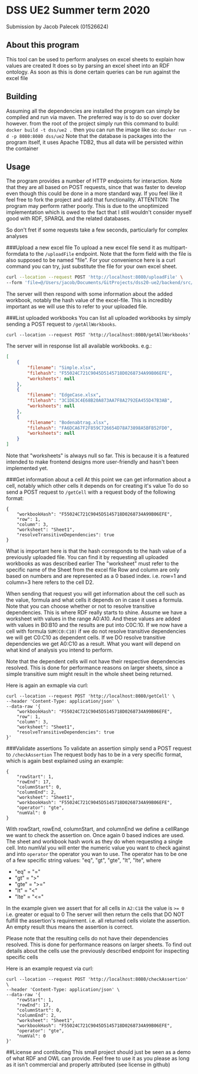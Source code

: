 # DSS UE2 Summer term 2020
Submission by Jacob Palecek (01526624)

## About this program
This tool can be used to perform analyses on excel sheets to explain how values are created
It does so by parsing an excel sheet into an RDF ontology. As soon as this is done certain queries can be run against the excel file

## Building
Assuming all the dependencies are installed the program can simply be compiled and run via maven.
The preferred way is to do so over docker however. from the root of the project simply run this command to build:
`docker build -t dss/ue2 .`
then you can run the image like so:
`docker run -d -p 8080:8080 dss/ue2`
Note that the database is packages into the program itself, it uses Apache TDB2, thus all data will be persisted within the container

## Usage
The program provides a number of HTTP endpoints for interaction. Note that they are all based on POST
requests, since that was faster to develop even though this could be done in a more standard way. If you feel like it
feel free to fork the project and add that functionality.
ATTENTION: The program may perform rather poorly. This is due to the unoptimized implementation which is owed to the fact that I still 
wouldn't consider myself good with RDF, SPARQL and the related databases.

So don't fret if some requests take a few seconds, particularly for complex analyses

###Upload a new excel file
To upload a new excel file send it as multipart-formdata to the `/uploadFile` endpoint.
Note that the form field with the file is also supposed to be named "file".
For your convenience here is a curl command you can try, just substitute the file for your own excel sheet.

```bash
curl --location --request POST 'http://localhost:8080/uploadFile' \
--form 'file=@/Users/jacob/Documents/GitProjects/dss20-ue2/backend/src/main/resources/xlsx/simple.xlsx'
```
The server will then respond with some information about the added workbook, notably the hash value of the excel-file.
This is incredibly important as we will use this to refer to your uploaded file.

###List uploaded workbooks
You can list all uploaded workbooks by simply sending a POST request to `/getAllWorkbooks`.
```
curl --location --request POST 'http://localhost:8080/getAllWorkbooks'
```

The server will in response list all available workbooks. e.g.:
```json
[
    {
        "filename": "Simple.xlsx",
        "filehash": "F55024C721C9045D5145718D0268734A99B06EFE",
        "worksheets": null
    },
    {
        "filename": "EdgeCase.xlsx",
        "filehash": "3C1DE3C4E68B20A873AA7F8A2792EA455D47B3AB",
        "worksheets": null
    },
    {
        "filename": "Bodenabtrag.xlsx",
        "filehash": "FA6DCA67F2F859C726654D78A73898A5BFB52FD0",
        "worksheets": null
    }
]
```
Note that "worksheets" is always null so far. This is because it is a featured intended
to make frontend designs more user-friendly and hasn't been implemented yet.

###Get information about a cell
At this point we can get information about a cell, notably which other cells it depends on for creating it's value
To do so send a POST request to `/getCell` with a request body of the following format:
```aidl
{
	"workbookHash": "F55024C721C9045D5145718D0268734A99B06EFE",
	"row": 1,
	"column": 3,
	"worksheet": "Sheet1",
	"resolveTransitiveDependencies": true
}
```
What is important here is that the hash corresponds to the hash value of a previously uploaded file. You can find it by requesting all uploaded workbooks as was described earlier
The "worksheet" must refer to the specific name of the Sheet from the excel file
Row and column are only based on numbers and are represented as a 0 based index.
i.e. row=1 and column=3 here refers to the cell D2.

When sending that request you will get information about the cell such as the value, formula and what cells it depends on in case
it uses a formula. Note that you can choose whether or not to resolve transitive dependencies. This is where RDF really starts to shine.
Assume we have a worksheet with values in the range A0:A10. And these values are added with values in B0:B10 and the results are put into C0C:10.
If we now have a cell with formula `SUM(C0:C10)` if we do not resolve transitive dependencies we will get
C0:C10 as dependent cells. If we DO resolve transitive dependencies we get A0:C10 as a result.
What you want will depend on what kind of analysis you intend to perform.

Note that the dependent cells will not have their respective dependencies resolved. This is done for performance reasons on larger sheets, since a simple transitive sum might result in the whole sheet being returned.

Here is again an exmaple via curl:
```aidl
curl --location --request POST 'http://localhost:8080/getCell' \
--header 'Content-Type: application/json' \
--data-raw '{
	"workbookHash": "F55024C721C9045D5145718D0268734A99B06EFE",
	"row": 1,
	"column": 3,
	"worksheet": "Sheet1",
	"resolveTransitiveDependencies": true
}'
```
###Validate assertions
To validate an assertion simply send a POST request to `/checkAssertion`
The request body has to be in a very specific format, which is again best explained using an example:
```
{
	"rowStart": 1,
	"rowEnd": 17,
	"columnStart": 0,
	"columnEnd": 2,
	"worksheet": "Sheet1",
	"workbookHash": "F55024C721C9045D5145718D0268734A99B06EFE",
	"operator": "gte",
	"numVal": 0
}
```
With rowStart, rowEnd, columnStart, and columnEnd we define a cellRange we want to check the assertion on. Once again 0 based indices are used.
The sheet and workbook hash work as they do when requesting a single cell.
Into numVal you will enter the numeric value you want to check against and into `operator` the operator you wan to use.
The operator has to be one of a few specific string values: "eq", "gt", "gte", "lt", "lte", where
 * "eq" = "="
 * "gt" = ">"
 * "gte" = ">="
 * "lt" = "<"
 * "lte" = "<="
 
 In the example given we assert that for all cells in `A2:C18` the value is `>= 0` i.e. greater or equal to 0
The server will then return the cells that DO NOT fulfill the assertion's requirement. i.e. all returned cells violate the assertion.
An empty result thus means the assertion is correct.

Please note that the resulting cells do not have their dependencies resolved. This is done for performance reasons on larger sheets.
To find out details about the cells use the previously described endpoint for inspecting specific cells

Here is an example request via curl:
```aidl
curl --location --request POST 'http://localhost:8080/checkAssertion' \
--header 'Content-Type: application/json' \
--data-raw '{
	"rowStart": 1,
	"rowEnd": 17,
	"columnStart": 0,
	"columnEnd": 2,
	"worksheet": "Sheet1",
	"workbookHash": "F55024C721C9045D5145718D0268734A99B06EFE",
	"operator": "gte",
	"numVal": 0
}'
```
##License and contibuting
This small project should just be seen as a demo of what RDF and OWL can provide. Feel free to use it as you please as long as it isn't commercial and properly attributed (see license in github)

